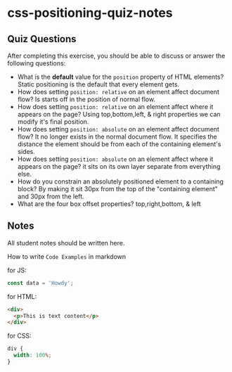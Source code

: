 # css-positioning-quiz-notes

## Quiz Questions

After completing this exercise, you should be able to discuss or answer the following questions:

- What is the **default** value for the `position` property of HTML elements?
  Static positioning is the default that every element gets.
- How does setting `position: relative` on an element affect document flow?
  Is starts off in the position of normal flow.
- How does setting `position: relative` on an element affect where it appears on the page?
  Using top,bottom,left, & right properties we can modify it's final position.
- How does setting `position: absolute` on an element affect document flow?
  It no longer exists in the normal document flow. It specifies the distance the element should be from each of the containing element's sides.
- How does setting `position: absolute` on an element affect where it appears on the page?
  it sits on its own layer separate from everything else.
- How do you constrain an absolutely positioned element to a containing block?
  By making it sit 30px from the top of the "containing element" and 30px from the left.
- What are the four box offset properties?
  top,right,bottom, & left

## Notes

All student notes should be written here.

How to write `Code Examples` in markdown

for JS:

```javascript
const data = 'Howdy';
```

for HTML:

```html
<div>
  <p>This is text content</p>
</div>
```

for CSS:

```css
div {
  width: 100%;
}
```
